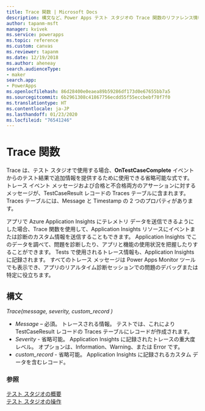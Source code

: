 ```yaml
---
title: Trace 関数 | Microsoft Docs
description: 構文など、Power Apps テスト スタジオの Trace 関数のリファレンス情報
author: tapanm-msft
manager: kvivek
ms.service: powerapps
ms.topic: reference
ms.custom: canvas
ms.reviewer: tapanm
ms.date: 12/19/2018
ms.author: aheneay
search.audienceType:
- maker
search.app:
- PowerApps
ms.openlocfilehash: 86d28400e0eaea89b59286df173d0e67655bb7a5
ms.sourcegitcommit: 6b2961308c41867756ecdd55f55eccbebf70f7f0
ms.translationtype: HT
ms.contentlocale: ja-JP
ms.lasthandoff: 01/23/2020
ms.locfileid: "76541246"
---
```

# <a name="trace-function"></a>Trace 関数 

Trace は、テスト スタジオで使用する場合、**OnTestCaseComplete** イベントからのテスト結果で追加情報を提供するために使用できる省略可能な式です。 トレース イベント メッセージおよび合格と不合格両方のアサーションに対するメッセージが、TestCaseResult レコードの Traces テーブルに含まれます。 Traces テーブルには、Message と Timestamp の 2 つのプロパティがあります。 

アプリで Azure Application Insights にテレメトリ データを送信できるようにした場合、Trace 関数を使用して、Application Insights リソースにイベントまたは診断のカスタム情報を送信することもできます。 Application Insights でこのデータを調べて、問題を診断したり、アプリと機能の使用状況を把握したりすることができます。 Tests で使用されるトレース情報も、Application Insights に記録されます。 すべてのトレース メッセージは Power Apps Monitor ツールでも表示でき、アプリのリアルタイム診断セッションでの問題のデバッグまたは特定に役立ちます。   

## <a name="syntax"></a>構文

*Trace(message, severity, custom_record )*

- *Message* – 必須。 トレースされる情報。 テストでは、これにより TestCaseResult レコードの Traces テーブルにレコードが作成されます。 
- *Severity* - 省略可能。 Application Insights に記録されたトレースの重大度レベル。 オプションは、Information、Warning、または Error です。 
- *custom_record* - 省略可能。 Application Insights に記録されるカスタム データを含むレコード。 
  

### <a name="see-also"></a>参照

[テスト スタジオの概要](../test-studio.md) <br>
[テスト スタジオの操作](../working-with-test-studio.md)
